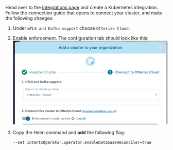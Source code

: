 Head over to the [Integrations page](https://app.otterize.com/integrations) and create a Kubernetes integration.
Follow the connection guide that opens to connect your cluster, and make the following changes:

1. Under `mTLS and Kafka support` choose `Otterize Cloud`.
2. Enable enforcement. The configuration tab should look like this:
   ![Cluster connection guide](/img/configure-cluster/connect-cluster-cloud-with-enforcement.png)

3. Copy the Helm command and <b>add</b> the following flag:
   ```
   --set intentsOperator.operator.enableDatabaseReconciler=true
   ```
